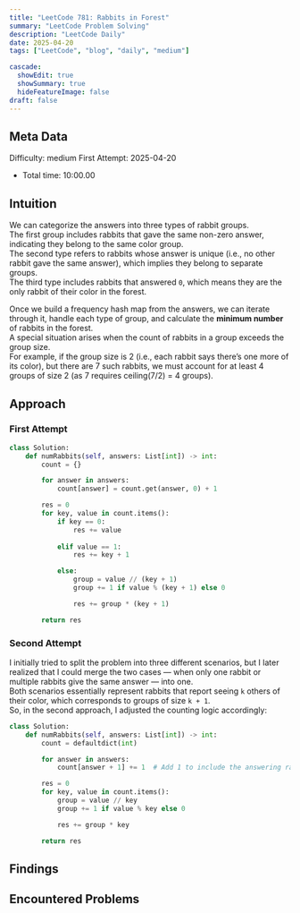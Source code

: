```yaml
---
title: "LeetCode 781: Rabbits in Forest"
summary: "LeetCode Problem Solving"
description: "LeetCode Daily"
date: 2025-04-20
tags: ["LeetCode", "blog", "daily", "medium"]

cascade:
  showEdit: true
  showSummary: true
  hideFeatureImage: false
draft: false
---
```


## Meta Data

Difficulty: medium
First Attempt: 2025-04-20
- Total time: 10:00.00


## Intuition

We can categorize the answers into three types of rabbit groups.  
The first group includes rabbits that gave the same non-zero answer, indicating they belong to the same color group.  
The second type refers to rabbits whose answer is unique (i.e., no other rabbit gave the same answer), which implies they belong to separate groups.  
The third type includes rabbits that answered `0`, which means they are the only rabbit of their color in the forest.

Once we build a frequency hash map from the answers, we can iterate through it, handle each type of group, and calculate the **minimum number** of rabbits in the forest.  
A special situation arises when the count of rabbits in a group exceeds the group size.  
For example, if the group size is 2 (i.e., each rabbit says there’s one more of its color), but there are 7 such rabbits, we must account for at least 4 groups of size 2 (as 7 requires ceiling(7/2) = 4 groups).

## Approach

### First Attempt

```python
class Solution:
    def numRabbits(self, answers: List[int]) -> int:
        count = {}

        for answer in answers:
            count[answer] = count.get(answer, 0) + 1

        res = 0
        for key, value in count.items():
            if key == 0:
                res += value
            
            elif value == 1:
                res += key + 1

            else:
                group = value // (key + 1)
                group += 1 if value % (key + 1) else 0

                res += group * (key + 1)

        return res
```

### Second Attempt

I initially tried to split the problem into three different scenarios, but I later realized that I could merge the two cases — when only one rabbit or multiple rabbits give the same answer — into one.  
Both scenarios essentially represent rabbits that report seeing `k` others of their color, which corresponds to groups of size `k + 1`.  
So, in the second approach, I adjusted the counting logic accordingly:

```python
class Solution:
    def numRabbits(self, answers: List[int]) -> int:
        count = defaultdict(int)

        for answer in answers:
            count[answer + 1] += 1  # Add 1 to include the answering rabbit in the group size

        res = 0
        for key, value in count.items():
            group = value // key
            group += 1 if value % key else 0

            res += group * key

        return res
```

## Findings

## Encountered Problems
